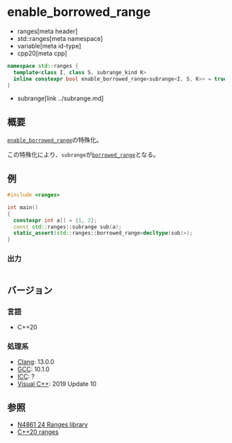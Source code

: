 # enable_borrowed_range
* ranges[meta header]
* std::ranges[meta namespace]
* variable[meta id-type]
* cpp20[meta cpp]

```cpp
namespace std::ranges {
  template<class I, class S, subrange_kind K>
  inline constexpr bool enable_borrowed_range<subrange<I, S, K>> = true;
}
```
* subrange[link ../subrange.md]

## 概要

[`enable_borrowed_range`](../enable_borrowed_range.md)の特殊化。

この特殊化により、`subrange`が[`borrowed_range`](../borrowed_range.md)となる。

## 例

```cpp example
#include <ranges>

int main()
{
  constexpr int a[] = {1, 2};
  const std::ranges::subrange sub(a);
  static_assert(std::ranges::borrowed_range<decltype(sub)>);
}
```

### 出力
```
```

## バージョン
### 言語
- C++20

### 処理系
- [Clang](/implementation.md#clang): 13.0.0
- [GCC](/implementation.md#gcc): 10.1.0
- [ICC](/implementation.md#icc): ?
- [Visual C++](/implementation.md#visual_cpp): 2019 Update 10

## 参照
- [N4861 24 Ranges library](https://timsong-cpp.github.io/cppwp/n4861/ranges)
- [C++20 ranges](https://techbookfest.org/product/5134506308665344)
